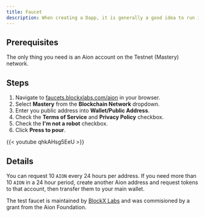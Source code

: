 ```yaml
---
title: Faucet
description: When creating a Dapp, it is generally a good idea to run it on test network before deploying it to a Mainnet. To do that, you're going to need some cryptocurrency to test with. Luckily, faucets exist to supply you with all the test coins you'll ever need. Test faucets are a way for developers to get some tokens to test on the Testnet (Mastery) with.
---
```


## Prerequisites

The only thing you need is an Aion account on the Testnet (Mastery) network.

## Steps

1. Navigate to [faucets.blockxlabs.com/aion](https://faucets.blockxlabs.com/aion) in your browser.
2. Select **Mastery** from the **Blockchain Network** dropdown.
3. Enter you public address into **Wallet/Public Address**.
4. Check the **Terms of Service** and **Privacy Policy** checkbox.
5. Check the **I'm not a robot** checkbox.
6. Click **Press to pour**.

{{< youtube qhkAHsg5EeU >}}

## Details

You can request 10 `AION` every 24 hours per address. If you need more than 10 `AION` in a 24 hour period, create another Aion address and request tokens to that account, then transfer them to your main wallet.

The test faucet is maintained by [BlockX Labs](https://www.blockxlabs.com/) and was commisioned by a grant from the Aion Foundation.